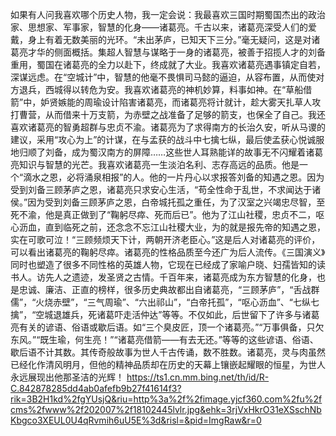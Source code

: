 如果有人问我喜欢哪个历史人物，我一定会说：我最喜欢三国时期蜀国杰出的政治家、思想家、军事家，智慧的化身——诸葛亮。千古以来，诸葛亮深受人们的爱戴，身上有着无数美丽的光环。“未出茅庐，已知天下三分。”毫无疑问，这是对诸葛亮才华的侧面概括。集超人智慧与谋略于一身的诸葛亮，被善于招揽人才的刘备重用，蜀国在诸葛亮的全力以赴下，终成就了大业。我喜欢诸葛亮遇事镇定自若，深谋远虑。在“空城计”中，智慧的他毫不畏惧司马懿的逼迫，从容布置，从而使对方退兵，西城得以转危为安。我喜欢诸葛亮的神机妙算，料事如神。在“草船借箭”中，妒贤嫉能的周瑜设计陷害诸葛亮，而诸葛亮将计就计，趁大雾天扎草人攻打曹营，从而借来十万支箭，为赤壁之战准备了足够的箭支，也保全了自己。我还喜欢诸葛亮的智勇超群与忠贞不渝。诸葛亮为了求得南方的长治久安，听从马谡的建议，采用“攻心为上”的计谋，在与孟获的战斗中七擒七纵，最后使孟获心悦诚服地归顺了刘备，成为蜀汉南方的屏障……这些世人耳熟能详的故事无不闪耀着诸葛亮知识与智慧的光芒。我喜欢诸葛亮一生淡泊名利、志存高远的品质。他是一个“滴水之恩，必将涌泉相报”的人。他的一片丹心以求报答刘备的知遇之恩。因为受到刘备三顾茅庐之恩，诸葛亮只求安心生活，“苟全性命于乱世，不求闻达于诸侯。”因为受到刘备三顾茅庐之恩，白帝城托孤之重任，为了汉室之兴竭忠尽智，至死不渝，他是真正做到了“鞠躬尽瘁、死而后已”。他为了江山社稷，忠贞不二，呕心沥血，直到临死之前，还念念不忘江山社稷大业，为的就是报先帝的知遇之恩，实在可歌可泣！“三顾频烦天下计，两朝开济老臣心。”这是后人对诸葛亮的评价，可以看出诸葛亮的鞠躬尽瘁。诸葛亮的性格品质至今还广为后人流传。《三国演义》同时也塑造了很多不同性格的英雄人物，它现在已经成了家喻户晓、妇孺皆知的读书人。访先人之遗迹，发圣贤之古情。千百年来，诸葛亮成为东方智慧的化身，也是忠诚、廉洁、正直的榜样，很多历史典故都出自诸葛亮，“三顾茅庐”，“舌战群儒”，“火烧赤壁”，“三气周瑜”、“六出祁山”，“白帝托孤”，“呕心沥血”、“七纵七擒”，“空城退雄兵，死诸葛吓走活仲达”等等。不仅如此，后世留下了许多与诸葛亮有关的谚语、俗语或歇后语。如“三个臭皮匠，顶一个诸葛亮。”“万事俱备，只欠东风。”“既生瑜，何生亮！”“诸葛亮借箭——有去无还。”等等的这些谚语、俗语、歇后语不计其数。其传奇般故事为世人千古传诵，数不胜数。诸葛亮，灵与肉虽然已经化作清风明月，但他的精神品质却在历史的天幕上镶嵌起耀眼的恒星，为世人永远展现出他那圣洁的光辉！
https://ts1.cn.mm.bing.net/th/id/R-C.842878285dd4ab0afefb9b27f41614f3?rik=3B2H1kd%2fgYUsjQ&riu=http%3a%2f%2fimage.yjcf360.com%2fu%2fcms%2fwww%2f202007%2f18102445lvlr.jpg&ehk=3rjVxHkrO31eXSschNbKbgco3XEUL0U4qRvmih6uU5E%3d&risl=&pid=ImgRaw&r=0
